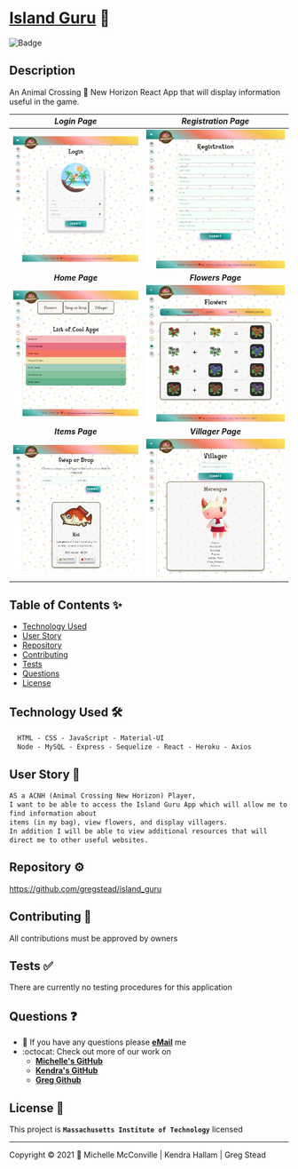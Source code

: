 # [Island Guru](https://island-guru.herokuapp.com/) 🔗

![Badge](https://img.shields.io/badge/license-MIT-f2056c)

## Description

An Animal Crossing 🦁 New Horizon React App that will display information useful in the game.

| ***Login Page***              | ***Registration Page***                     |
| :---------------------------: | :-----------------------------------------: |
| ![Login](./docs/login400.jpg) | ![Registration](./docs/registration400.jpg) |
| ***Home Page***               | ***Flowers Page***                          |
| ![Home](./docs/home400.jpg)   | ![Flowers](./docs/flowers400.jpg)           |
| ***Items Page***              | ***Villager Page***                         |
| ![Items](./docs/items400.jpg) | ![Villager](./docs/villager400.jpg)         |

## Table of Contents ✨

* [Technology Used](#technology)
* [User Story](#us)
* [Repository](#repo)
* [Contributing](#contributing)
* [Tests](#tests)
* [Questions](#questions)
* [License](#license)

## Technology Used 🛠️ <a name="technology"></a>

```.
  HTML - CSS - JavaScript - Material-UI
  Node - MySQL - Express - Sequelize - React - Heroku - Axios
```

## User Story 📖‍ <a name="us"></a>

```text
AS a ACNH (Animal Crossing New Horizon) Player, 
I want to be able to access the Island Guru App which will allow me to find information about 
items (in my bag), view flowers, and display villagers. 
In addition I will be able to view additional resources that will direct me to other useful websites.
```

## Repository ⚙️ <a name="repo"></a>

https://github.com/gregstead/island_guru

## Contributing 🤝 <a name="contributing"></a>

All contributions must be approved by owners

## Tests ✅ <a name="tests"></a>

There are currently no testing procedures for this application

## Questions ❓ <a name="questions"></a>

* 📧 If you have any questions please [**eMail**](mailto:dev.mchel@gmail.com) me
* :octocat: Check out more of our work on
  * [**Michelle's GitHub**](https://michellemcconville.github.io/08-updated-portfolio/portfolio.html)
  * [**Kendra's GitHub**](https://kjhallam.github.io/portfolio.html)
  * [**Greg Github**](https://github.com/gregstead)

## License 📝 <a name="license"></a>

This project is **`Massachusetts Institute of Technology`** licensed

---

 Copyright ©️ 2021 🌻 Michelle McConville | Kendra Hallam | Greg Stead
